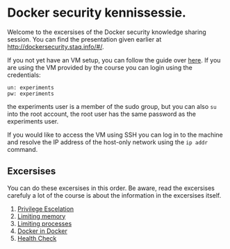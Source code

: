 # Docker security kennissessie.

Welcome to the excersises of the Docker security knowledge sharing session. You can find the presentation given earlier at http://dockersecurity.staq.info/#/. 

If you not yet have an VM setup, you can follow the guide over [here](./VM.md). If you are using the VM provided by the course you can login using the credentials: 

```
un: experiments
pw: experiments
```

the experiments user is a member of the sudo group, but you can also `su` into the root account, the root user has the same password as the experiments user. 

If you would like to access the VM using SSH you can log in to the machine and resolve the IP address of the host-only network using the `ip addr` command. 

## Excersises

You can do these excersises in this order. Be aware, read the excersises carefuly a lot of the course is about the information in the excersises itself. 

1. [Privilege Escelation](./PrivilegeEscalation.md) 
2. [Limiting memory ](./OOM.md) 
3. [Limiting processes ](./ForkBomb.md) 
4. [Docker in Docker](./docker-in-docker.md) 
5. [Health Check](./health-check.md) 
